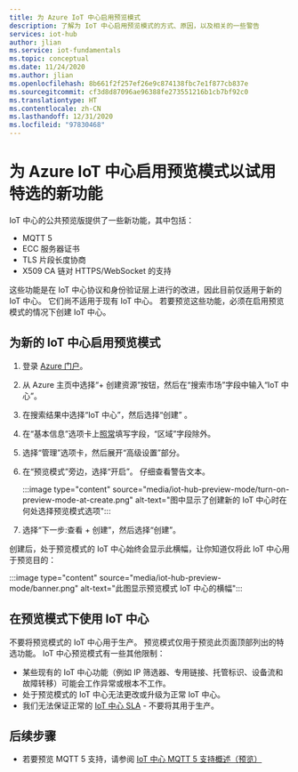 ```yaml
---
title: 为 Azure IoT 中心启用预览模式
description: 了解为 IoT 中心启用预览模式的方式、原因，以及相关的一些警告
services: iot-hub
author: jlian
ms.service: iot-fundamentals
ms.topic: conceptual
ms.date: 11/24/2020
ms.author: jlian
ms.openlocfilehash: 8b661f2f257ef26e9c874138fbc7e1f877cb837e
ms.sourcegitcommit: cf3d8d87096ae96388fe273551216b1cb7bf92c0
ms.translationtype: HT
ms.contentlocale: zh-CN
ms.lasthandoff: 12/31/2020
ms.locfileid: "97830468"
---
```

# <a name="turn-on-preview-mode-for-iot-hub-to-try-select-new-features"></a>为 Azure IoT 中心启用预览模式以试用特选的新功能

<!-- 
- We are working hard to bring you new features
- Some of these features require a brand new iot hub with preview mode on
- some features may not work at all or have unexpected behavior
- "Normal preview features" do NOT require preview mode 
- Support opt-in at creation time only
- Customer cannot opt back out post creation
- If customer wants to evaluate, they must use new hub dedicated for the preview
- Banners, documentations and all materials indicate preview quality: no GA guarantee at all
-->

IoT 中心的公共预览版提供了一些新功能，其中包括：

- MQTT 5
- ECC 服务器证书
- TLS 片段长度协商
- X509 CA 链对 HTTPS/WebSocket 的支持

这些功能是在 IoT 中心协议和身份验证层上进行的改进，因此目前仅适用于新的 IoT 中心。 它们尚不适用于现有 IoT 中心。 若要预览这些功能，必须在启用预览模式的情况下创建 IoT 中心。

## <a name="turn-on-preview-mode-for-a-new-iot-hub"></a>为新的 IoT 中心启用预览模式

1. 登录 [Azure 门户](https://portal.azure.cn)。

1. 从 Azure 主页中选择“+ 创建资源”按钮，然后在“搜索市场”字段中输入“IoT 中心”。

1. 在搜索结果中选择“IoT 中心”，然后选择“创建” 。

1. 在“基本信息”选项卡上[照常](iot-hub-create-through-portal.md)填写字段，“区域”字段除外。 
1. 选择“管理”选项卡，然后展开“高级设置”部分。

1. 在“预览模式”旁边，选择“开启”。 仔细查看警告文本。

    :::image type="content" source="media/iot-hub-preview-mode/turn-on-preview-mode-at-create.png" alt-text="图中显示了创建新的 IoT 中心时在何处选择预览模式选项":::

1. 选择“下一步:查看 + 创建”，然后选择“创建”。

创建后，处于预览模式的 IoT 中心始终会显示此横幅，让你知道仅将此 IoT 中心用于预览目的： 

:::image type="content" source="media/iot-hub-preview-mode/banner.png" alt-text="此图显示预览模式 IoT 中心的横幅":::

## <a name="using-an-iot-hub-in-preview-mode"></a>在预览模式下使用 IoT 中心

不要将预览模式的 IoT 中心用于生产。 预览模式仅用于预览此页面顶部列出的特选功能。 IoT 中心预览模式有一些其他限制：

- 某些现有的 IoT 中心功能（例如 IP 筛选器、专用链接、托管标识、设备流和故障转移）可能会工作异常或根本不工作。
- 处于预览模式的 IoT 中心无法更改或升级为正常 IoT 中心。
- 我们无法保证正常的 [IoT 中心 SLA](https://www.azure.cn/support/sla/iot-hub/) - 不要将其用于生产。

## <a name="next-steps"></a>后续步骤

- 若要预览 MQTT 5 支持，请参阅 [IoT 中心 MQTT 5 支持概述（预览）](iot-hub-mqtt-5.md)

